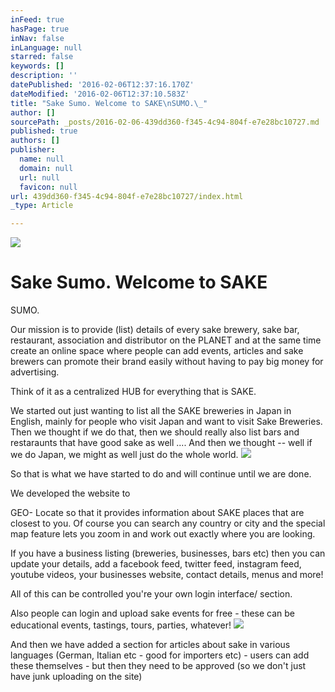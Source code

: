 ```yaml
---
inFeed: true
hasPage: true
inNav: false
inLanguage: null
starred: false
keywords: []
description: ''
datePublished: '2016-02-06T12:37:16.170Z'
dateModified: '2016-02-06T12:37:10.583Z'
title: "Sake Sumo. Welcome to SAKE\nSUMO.\_"
author: []
sourcePath: _posts/2016-02-06-439dd360-f345-4c94-804f-e7e28bc10727.md
published: true
authors: []
publisher:
  name: null
  domain: null
  url: null
  favicon: null
url: 439dd360-f345-4c94-804f-e7e28bc10727/index.html
_type: Article

---
```

![](https://the-grid-user-content.s3-us-west-2.amazonaws.com/688533a4-c13a-4f44-9c17-e5211f349b5f.jpg)

# Sake Sumo. Welcome to SAKE
SUMO. 

Our mission is to provide (list) details of every sake brewery, sake
bar, restaurant, association and distributor on the PLANET and at the same time
create an online space where people can add events, articles and sake brewers
can promote their brand easily without having to pay big money for advertising.

Think of it as a centralized HUB for everything that is SAKE.

We started out
just wanting to list all the SAKE breweries in Japan in English, mainly for
people who visit Japan and want to visit Sake Breweries. Then we thought if we
do that, then we should really also list bars and restaraunts that have good
sake as well .... And then we thought -- well if we do Japan, we might as well
just do the whole world. ![](https://the-grid-user-content.s3-us-west-2.amazonaws.com/304fd17f-ae51-4476-8d14-555f442adc7b.jpg)

So that is what we have started to do and will
continue until we are done. 

We developed the website to

GEO- Locate so that it provides information about SAKE places that are
closest to you. Of course you can search any country or city and the special map
feature lets you zoom in and work out exactly where you are looking.

If you have a business listing (breweries, businesses, bars etc) then
you can update your details, add a facebook feed, twitter feed, instagram feed,
youtube videos, your businesses website, contact details, menus and more! 

All of this can be controlled you're your own login
interface/ section. 

Also people can login and upload sake events for free - these can be
educational events, tastings, tours, parties, whatever!
![](https://the-grid-user-content.s3-us-west-2.amazonaws.com/97ce255a-0952-476c-a0be-88220468ab51.jpg)

And then we have added a section for articles about sake in various
languages (German, Italian etc - good for importers etc) - users can add these
themselves - but then they need to be approved (so we don't just have junk
uploading on the site)
